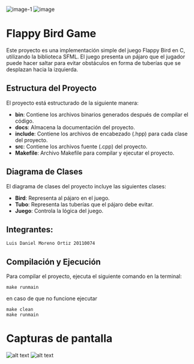 ![image-1](https://github.com/user-attachments/assets/905812df-5de6-417c-a725-869d79144b0a)
![image](https://github.com/user-attachments/assets/e8abe056-bf30-4752-9654-99f1f9048909)
# Flappy Bird Game

Este proyecto es una implementación simple del juego Flappy Bird en C, utilizando la biblioteca SFML. El juego presenta un pájaro que el jugador puede hacer saltar para evitar obstáculos en forma de tuberías que se desplazan hacia la izquierda.

## Estructura del Proyecto

El proyecto está estructurado de la siguiente manera:

- **bin**: Contiene los archivos binarios generados después de compilar el código.
- **docs**: Almacena la documentación del proyecto.
- **include**: Contiene los archivos de encabezado (.hpp) para cada clase del proyecto.
- **src**: Contiene los archivos fuente (.cpp) del proyecto.
- **Makefile**: Archivo Makefile para compilar y ejecutar el proyecto.

## Diagrama de Clases

El diagrama de clases del proyecto incluye las siguientes clases:

- **Bird**: Representa al pájaro en el juego.
- **Tubo**: Representa las tuberías que el pájaro debe evitar.
- **Juego**: Controla la lógica del juego.

## Integrantes:

    Luis Daniel Moreno Ortiz 20110074
   

## Compilación y Ejecución

Para compilar el proyecto, ejecuta el siguiente comando en la terminal:

    make runmain

en caso de que no funcione ejecutar

    make clean 
    make runmain


# Capturas de pantalla 
![alt text](image
)
![alt text](image-1
)
